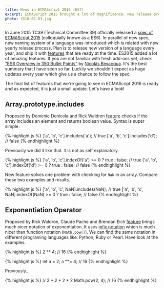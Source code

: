 ```yaml
---
title: News in ECMAScript 2016 (ES7)
excerpt: ECMAScript 2015 brought a lot of magnificence. New release process is going to introduce few small features every year. Have a look what is new in ES2016.
photo: 2016-02-03.jpg
---
```


In June 2015 TC39 (Technical Committee 39) officially released a [spec of ECMAScript 2015](http://www.ecma-international.org/ecma-262/6.0/) (colloquially known as a ES6). In parallel of new spec, new naming system of a language was introduced which is related with new yearly release process. Plan is to release new version of a language every year, and ship it with [features](https://github.com/tc39/ecma262/blob/master/README.md) that are ready at the time. ES2015 added a lot of amazing features. If you are not familiar with fresh add-ons yet, check ["ES6 Overview in 350 Bullet Points"](https://ponyfoo.com/articles/es6) by [Nicolás Bevacqua](https://twitter.com/nzgb?lang=en). It's the best summary that I have seen so far. Luckily we shouldn't expect as huge updates every year which give us a chance to follow the spec.

The final list of features that we're going to see in ECMAScript 2016 is ready and as expected, it is just a small update. Let's have a look!

## Array.prototype.includes

Proposed by Domenic Denicola and Rick Waldron [feature](https://github.com/tc39/Array.prototype.includes/) checks if the array includes an element and returns boolean value. Syntax is super simple.

{% highlight js %}
['a', 'b', 'c'].includes('a');  // true
['a', 'b', 'c'].includes('d');  // false
{% endhighlight %}

Previously we did it like that. It is not as self explanatory.

{% highlight js %}
['a', 'b', 'c'].indexOf('a') >= 0 ? true : false;  // true
['a', 'b', 'c'].indexOf('d') >= 0 ? true : false;  // false
{% endhighlight %}

New feature solves one problem with checking for `NaN` in an array. Compare these two examples and results.

{% highlight js %}
['a', 'b', 'c', NaN].includes(NaN);  // true
['a', 'b', 'c', NaN].indexOf(NaN) >= 0 ? true : false;  // false
{% endhighlight %}

## Exponentiation Operator

Proposed by Rick Waldron, Claude Pache and Brendan Eich [feature](https://github.com/rwaldron/exponentiation-operator) brings much nicer notation of exponentiation. It uses [infix notation](https://en.wikipedia.org/wiki/Infix_notation) which is much nicer than function notation (`Math.pow()`). We can find the same notation in different programing languages like: Python, Ruby or Pearl. Have look at the examples.

{% highlight js %}
2 ** 4;  // 16
{% endhighlight %}

{% highlight js %}
let a = 2;
a **= 4; // 16
{% endhighlight %}

Previously...

{% highlight js %}
// 2 * 2 * 2 * 2
Math.pow(2, 4);  // 16
{% endhighlight %}
